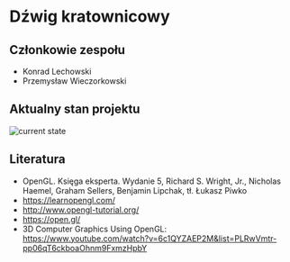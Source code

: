 # Dźwig kratownicowy

## Członkowie zespołu
+ Konrad Lechowski
+ Przemysław Wieczorkowski

## Aktualny stan projektu

![current state](http://gitlab.ii.pw.edu.pl/gkom.21l/101.3-dzwig-kratownicowy/-/raw/master/stan.PNG)

## Literatura

+ OpenGL. Księga eksperta. Wydanie 5, Richard S. Wright, Jr., Nicholas Haemel, Graham Sellers, Benjamin Lipchak, tł. Łukasz Piwko
+ https://learnopengl.com/
+ http://www.opengl-tutorial.org/
+ https://open.gl/
+ 3D Computer Graphics Using OpenGL: https://www.youtube.com/watch?v=6c1QYZAEP2M&list=PLRwVmtr-pp06qT6ckboaOhnm9FxmzHpbY

